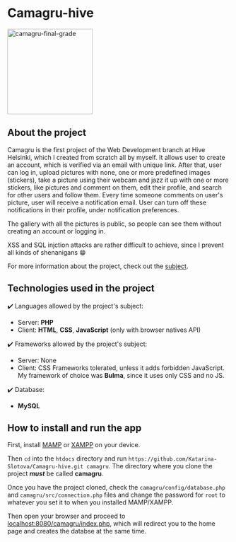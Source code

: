 # Camagru-hive
</hr>
<img width="193" alt="camagru-final-grade" src="https://user-images.githubusercontent.com/66918113/196616188-07d80818-53c3-4400-859f-410adb70581a.png">

## About the project
</hr>

Camagru is the first project of the Web Development branch at Hive Helsinki, which I created from scratch all by myself. It allows user to create an account, which is verified via an email with unique link. After that, user can log in, upload pictures with none, one or more predefined images (stickers), take a picture using their webcam and jazz it up with one or more stickers, like pictures and comment on them, edit their profile, and search for other users and follow them. Every time someone comments on user's picture, user will receive a notification email. User can turn off these notifications in their profile, under notification preferences. 

The gallery with all the pictures is public, so people can see them without creating an account or logging in.

XSS and SQL injction attacks are rather difficult to achieve, since I prevent all kinds of shenanigans 😁 

For more information about the project, check out the [subject](https://github.com/Katarina-Slotova/Camagru-hive/blob/main/subject.pdf).

## Technologies used in the project
</hr>

✔️ Languages allowed by the project's subject:
  - Server: **PHP**
  - Client: **HTML**, **CSS**, **JavaScript** (only with browser natives API)

✔️  Frameworks allowed by the project's subject:
  - Server: None
  - Client: CSS Frameworks tolerated, unless it adds forbidden JavaScript. My framework of choice was **Bulma**, since it uses only CSS and no JS.

✔️  Database:
  - **MySQL**

## How to install and run the app
</hr>

First, install [MAMP](https://bitnami.com/stack/mamp) or [XAMPP](https://www.apachefriends.org/download.html) on your device.

Then `cd` into the `htdocs` directory and run `https://github.com/Katarina-Slotova/Camagru-hive.git camagru`. The directory where you clone the project ***must*** be called **camagru**.

Once you have the project cloned, check the `camagru/config/database.php` and `camagru/src/connection.php` files and change the password for `root` to whatever you set it to when you installed MAMP/XAMPP.

Then open your browser and proceed to [localhost:8080/camagru/index.php](http://localhost:8080/camagru/index.php), which will redirect you to the home page and creates the databse at the same time.



  
